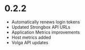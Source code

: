 # 0.2.2

- Automatically renews login tokens
- Updated Strongbox API URLs
- Application Metrics improvements
- Host metrics added
- Volga API updates
